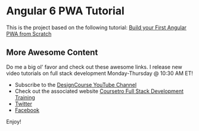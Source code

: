 # Angular 6 PWA Tutorial

This is the project based on the following tutorial:
[Build your First Angular PWA from Scratch](https://youtu.be/othhfZ0mGjU)

## More Awesome Content

Do me a big ol' favor and check out these awesome links. I release new video tutorials on full stack development Monday-Thursday @ 10:30 AM ET!

* Subscribe to the [DesignCourse YouTube Channel](http://youtube.com/designcourse)
* Check out the associated website [Coursetro Full Stack Development Training](https://coursetro.com)
* [Twitter](https://twitter.com/designcoursecom)
* [Facebook](https://facebook.com/coursetro)

Enjoy!